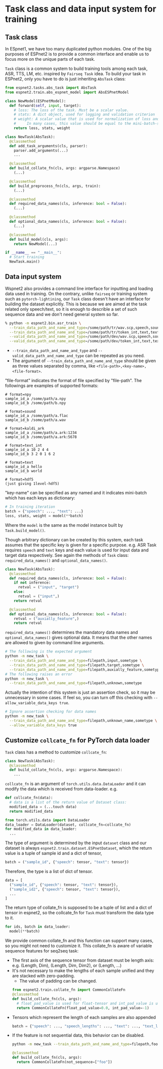 # Task class and data input system for training
## Task class

In ESpnet1, we have too many duplicated python modules. One of the big purposes of ESPnet2 is to provide a common interface and enable us to focus more on the unique parts of each task.

`Task` class is a common system to build training tools among each task, ASR, TTS, LM, etc. inspired by `Fairseq Task` idea. To build your task in ESPnet2, only you have to do is just inheriting `AbsTask` class:

```python
from espnet2.tasks.abs_task import AbsTask
from espnet2.train.abs_espnet_model import AbsESPnetModel

class NewModel(ESPnetModel):
  def forward(self, input, target):
    # loss: The loss of the task. Must be a scalar value.
    # stats: A dict object, used for logging and validation criterion
    # weight: A scalar value that is used for normalization of loss and stats values among each mini-batches.
    #     In many cases, this value should be equal to the mini-batch-size
    return loss, stats, weight

class NewTask(AbsTask):
  @classmethod
  def add_task_arguments(cls, parser):
    parser.add_arguments(...)
    ...

  @classmethod
  def build_collate_fn(cls, args: argparse.Namespace)
    (...)

  @classmethod
  def build_preprocess_fn(cls, args, train):
    (...)

  @classmethod
  def required_data_names(cls, inference: bool = False):
    (...)

  @classmethod
  def optional_data_names(cls, inference: bool = False):
    (...)

  @classmethod
  def build_model(cls, args):
    return NewModel(...)

if __name__ == "__main__":
  # Start training
  NewTask.main()
```

## Data input system
 Wspnet2 also provides a command line interface for inputting and loading data used in training. On the contrary, unlike `fairseq` or training system such as `pytorch-lightining`, our `Task` class doesn't have an interface for building the dataset explicitly. This is because we are aimed at the task related only speech/text, so it is enough to describle a set of such sequence data and we don't need general system so far.


```bash
% python -m espnet2.bin.asr_train \
  --train_data_path_and_name_and_type=/some/path/tr/wav.scp,speech,sound \
  --train_data_path_and_name_and_type=/some/path/tr/token_int,text,text_int \
  --valid_data_path_and_name_and_type=/some/path/dev/wav.scp,speech,sound \
  --valid_data_path_and_name_and_type=/some/path/dev/token_int,text,text_int
```

- `--train_data_path_and_name_and_type` and `--valid_data_path_and_name_and_type` can be repeated as you need.
- The argument of `--train_data_path_and_name_and_type` should be given as three values separated by comma, like `<file-path>,<key-name>,<file-format>`.

"file-format" indicates the format of file specified by "file-path". The followings are examples of supported formats:

```
# format=npy
sample_id_a /some/path/a.npy
sample_id_b /some/path/b.npy
```

```
# format=sound
sample_id_a /some/path/a.flac
sample_id_b /some/path/a.wav
```

```
# format=kaldi_ark
sample_id_a /some/path/a.ark:1234
sample_id_b /some/path/a.ark:5678
```

```
# format=text_int
sample_id_a 10 2 4 4
sample_id_b 3 2 0 1 6 2
```

```
# format=text
sample_id_a hello
sample_id_b world
```

```
# format=hdf5
(just giving 1level-hdf5)
```

"key-name" can be specified as any named and it indicates mini-batch which has each keys as dictionary:

```python
# In training iteration
batch = {"speech": ..., "text": ...}
loss, stats, weight = model(**batch)
```

Where the `model` is the same as the model instance built by `Task.build_model()`.

Though arbitrary dictionary can be created by this system, each task assumes that the specific key is given for a specific purpose. e.g. ASR Task requires `speech` and `text` keys and each value is used for input data and target data respectively. See again the methods of `Task` class: `required_data_names()` and `optional_data_names()`.

```python
class NewTask(AbsTask):
  @classmethod
  def required_data_names(cls, inference: bool = False):
    if not inference:
      retval = ("input", "target")
    else:
      retval = ("input",)
    return retval

  @classmethod
  def optional_data_names(cls, inference: bool = False):
    retval = ("auxially_feature",)
    return retval
```


`required_data_names()` determines the mandatory data names and `optional_data_names()` gives optional data. It means that the other names are allowed to given by command line arguments.

```bash
# The following is the expected argument
python -m new_task \
  --train_data_path_and_name_and_type=filepath,input,sometype \
  --train_data_path_and_name_and_type=filepath,target,sometype \
  --train_data_path_and_name_and_type=filepath,auxially_feature,sometype
# The following raises an error
python -m new_task \
  --train_data_path_and_name_and_type=filepath,unknown,sometype
```

Actually the intention of this system is just an assertion check, so it may be unnecessary in some cases. If feel so, you can turn off this checking with `--allow_variable_data_keys true`.

```bash
# Ignore assertion checking for data names
python -m new_task \
  --train_data_path_and_name_and_type=filepath,unknown_name,sometype \
  --allow_variable_data_keys true
```


## Customize `collcate_fn` for PyTorch data loader
`Task` class has a method to customize `collcate_fn`:

```python
class NewTask(AbsTask):
  @classmethod
  def build_collate_fn(cls, args: argparse.Namespace):
    ...
```

`collcate_fn` is an argument of `torch.utils.data.DataLoader` and it can modify the data which is received from data-loader. e.g.

```python
def collcate_fn(data):
  # data is a list of the return value of Dataset class:
  modified_data = (...touch data)
  return modified_data

from torch.utils.data import DataLoader
data_loader = DataLoader(dataset, collcate_fn=collcate_fn)
for modified_data in data_loader:
  ...
```

The type of argument is determined by the input `dataset` class and our dataset is always `espnet2.train.dataset.ESPnetDataset`, which the return value is a tuple of sample id and a dict of tensor,

```python
batch = ("sample_id", {"speech": tensor, "text": tensor})
```

Therefore, the type is a list of dict of tensor.

```python
data = [
  ("sample_id", {"speech": tensor, "text": tensor}),
  ("sample_id2", {"speech": tensor, "text": tensor}),
  ...
]
```

The return type of collate_fn is supposed to be a tuple of list and a dict of tensor in espnet2, so the collcate_fn for `Task` must transform the data type to it.

```python
for ids, batch in data_loader:
  model(**batch)
```

We provide common collate_fn and this function can support many cases, so you might not need to customize it. This collate_fn is aware of variable sequence features for seq2seq task:

- The first axis of the sequence tensor from dataset must be length axis: e.g. (Length, Dim), (Length, Dim, Dim2), or (Length, ...)
- It's not necessary to make the lengths of each sample unified and they are stacked with zero-padding.
  - The value of padding can be changed.
  ```python
  from espnet2.train.collate_fn import CommonCollateFn
  @classmethod
  def build_collate_fn(cls, args):
    # float_pad_value is used for float-tensor and int_pad_value is used for int-tensor
    return CommonCollateFn(float_pad_value=0.0, int_pad_value=-1)
  ```
- Tensors which represent the length of each samples are also appended
  ```python
  batch = {"speech": ..., "speech_lengths": ..., "text": ..., "text_lengths": ...}
  ```
- If the feature is not sequential data, this behavior can be disabled.
  ```bash
  python -m new_task --train_data_path_and_name_and_type=filepath,foo,npy
  ```
  ```python
  @classmethod
  def build_collate_fn(cls, args):
    return CommonCollateFn(not_sequence=["foo"])
  ```
